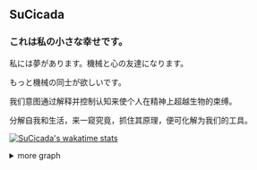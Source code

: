 ## SuCicada
### これは私の小さな幸せです。

私には夢があります。機械と心の友達になります。 

もっと機械の同士が欲しいです。



我们意图通过解释并控制认知来使个人在精神上超越生物的束缚。  

分解自我和生活，来一窥究竟，抓住其原理，便可化解为我们的工具。

 [![SuCicada's wakatime stats](https://github-readme-stats.vercel.app/api/wakatime?username=SuCicada&layout=compact)](https://wakatime.com/@SuCicada) 


<details>
<summary> more graph </summary>
| ![SuCicada's GitHub stats](https://github-readme-stats.vercel.app/api?username=SuCicada&show_icons=true&theme=default) | |
| ------------------------------------------------------------ | ------------------------------------------------------------ |

~~[请加入我们](https://sucicada.github.io)~~

[![wakatime](https://wakatime.com/badge/user/3fc02189-032a-48aa-9fc5-2a62f91ef4f9.svg)](https://wakatime.com/@SuCicada)

[![Netlify Status](https://api.netlify.com/api/v1/badges/19a619d9-7f66-48a0-b581-997ccec9ae30/deploy-status)](https://app.netlify.com/sites/sucicada/deploys)

[![android.sucicada.github.io](https://github.com/SuCicada/android.sucicada.github.io/actions/workflows/main.yml/badge.svg)](https://github.com/SuCicada/android.sucicada.github.io/actions/workflows/main.yml)

[![myhome2](https://github.com/pengeman/myhome2/actions/workflows/main.yml/badge.svg)](https://github.com/pengeman/myhome2/actions/workflows/main.yml)

[![Deploy Hugo](https://github.com/SuCicada/mysite-hugo/actions/workflows/gh-pages.yml/badge.svg)](https://github.com/SuCicada/mysite-hugo/actions/workflows/gh-pages.yml)
  
[![Top Langs](https://github-readme-stats.vercel.app/api/top-langs/?username=SuCicada&layout=compact)](https://github.com/SuCicada)

</details>
